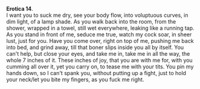 **Erotica 14**.  
I want you to suck me dry, see your body flow, into voluptuous curves, in dim light, of a lamp shade.
As you walk back into the room, from the shower, wrapped in a towel, still wet everywhere, leaking like a running tap.
As you stand in front of me, seduce me true, watch my cock soar, in sheer lust, just for you.
Have you come over, right on top of me, pushing me back into bed, and grind away, till that boner slips inside you all by itself.
You can't help, but close your eyes, and take me in, take me in all the way, the whole 7 inches of it.
These inches of joy, that you are with me for, with you cumming all over it, yet you carry on, to tease me with your tits.
You pin my hands down, so I can't spank you, without putting up a fight, just to hold your neck/let you bite my fingers, as you fuck me right.
